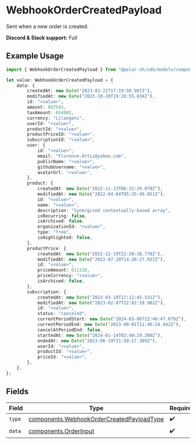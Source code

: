 # WebhookOrderCreatedPayload

Sent when a new order is created.

**Discord & Slack support:** Full

## Example Usage

```typescript
import { WebhookOrderCreatedPayload } from "@polar-sh/sdk/models/components";

let value: WebhookOrderCreatedPayload = {
    data: {
        createdAt: new Date("2023-01-21T17:19:50.907Z"),
        modifiedAt: new Date("2023-10-20T19:28:55.834Z"),
        id: "<value>",
        amount: 897543,
        taxAmount: 654082,
        currency: "Lilangeni",
        userId: "<value>",
        productId: "<value>",
        productPriceId: "<value>",
        subscriptionId: "<value>",
        user: {
            id: "<value>",
            email: "Florence.Ortiz@yahoo.com",
            publicName: "<value>",
            githubUsername: "<value>",
            avatarUrl: "<value>",
        },
        product: {
            createdAt: new Date("2022-11-13T06:32:39.070Z"),
            modifiedAt: new Date("2022-04-04T05:35:49.851Z"),
            id: "<value>",
            name: "<value>",
            description: "Synergized contextually-based array",
            isRecurring: false,
            isArchived: false,
            organizationId: "<value>",
            type: "free",
            isHighlighted: false,
        },
        productPrice: {
            createdAt: new Date("2022-12-19T22:20:38.778Z"),
            modifiedAt: new Date("2022-07-20T14:30:27.937Z"),
            id: "<value>",
            priceAmount: 611328,
            priceCurrency: "<value>",
            isArchived: false,
        },
        subscription: {
            createdAt: new Date("2023-03-18T17:11:45.531Z"),
            modifiedAt: new Date("2023-02-07T22:02:19.982Z"),
            id: "<value>",
            status: "canceled",
            currentPeriodStart: new Date("2024-03-06T22:40:47.679Z"),
            currentPeriodEnd: new Date("2023-08-01T11:46:24.442Z"),
            cancelAtPeriodEnd: false,
            startedAt: new Date("2024-01-14T03:40:29.200Z"),
            endedAt: new Date("2023-06-19T11:50:17.389Z"),
            userId: "<value>",
            productId: "<value>",
            priceId: "<value>",
        },
    },
};
```

## Fields

| Field                                                                                                  | Type                                                                                                   | Required                                                                                               | Description                                                                                            |
| ------------------------------------------------------------------------------------------------------ | ------------------------------------------------------------------------------------------------------ | ------------------------------------------------------------------------------------------------------ | ------------------------------------------------------------------------------------------------------ |
| `type`                                                                                                 | [components.WebhookOrderCreatedPayloadType](../../models/components/webhookordercreatedpayloadtype.md) | :heavy_check_mark:                                                                                     | N/A                                                                                                    |
| `data`                                                                                                 | [components.OrderInput](../../models/components/orderinput.md)                                         | :heavy_check_mark:                                                                                     | N/A                                                                                                    |
